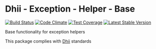 # Dhii - Exception - Helper - Base

[![Build Status](https://travis-ci.org/dhii/exception-helper-base.svg?branch=master)](https://travis-ci.org/dhii/exception-helper-base)
[![Code Climate](https://codeclimate.com/github/dhii/exception-helper-base/badges/gpa.svg)](https://codeclimate.com/github/dhii/exception-helper-base)
[![Test Coverage](https://codeclimate.com/github/dhii/exception-helper-base/badges/coverage.svg)](https://codeclimate.com/github/dhii/exception-helper-base/coverage)
[![Latest Stable Version](https://poser.pugx.org/dhii/exception-helper-base/version)](https://packagist.org/packages/dhii/exception-helper-base)

Base functionality for exception helpers

This package complies with [Dhii] standards

[Dhii]: https://github.com/Dhii/dhii
